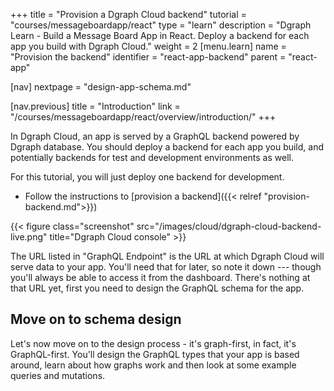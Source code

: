 +++
title = "Provision a Dgraph Cloud backend"
tutorial = "courses/messageboardapp/react"
type = "learn"
description = "Dgraph Learn - Build a Message Board App in React. Deploy a backend for each app you build with Dgraph Cloud."
weight = 2
[menu.learn]
  name = "Provision the backend"
  identifier = "react-app-backend"
  parent = "react-app"

[nav]
nextpage =  "design-app-schema.md"

[nav.previous]
title = "Introduction"
link = "/courses/messageboardapp/react/overview/introduction/"
+++

In Dgraph Cloud, an app is served by a GraphQL backend powered by Dgraph
database. You should deploy a backend for each app you build, and potentially
backends for test and development environments as well.

For this tutorial, you will just deploy one backend for development.

- Follow the instructions to [provision a backend]({{< relref "provision-backend.md">}})

{{< figure class="screenshot" src="/images/cloud/dgraph-cloud-backend-live.png" title="Dgraph Cloud console" >}}

The URL listed in "GraphQL Endpoint" is the URL at which Dgraph Cloud will serve data to your app.  You'll need that for later, so note it down --- though you'll always be able to access it from the dashboard.  There's nothing at that URL yet, first you need to design the GraphQL schema for the app.

## Move on to schema design

Let's now move on to the design process - it's graph-first, in fact, it's
GraphQL-first. You'll design the GraphQL types that your app is based around,
learn about how graphs work and then look at some example queries and mutations.
